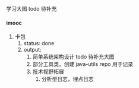 学习大图 todo 待补充 

#### imooc
1. 卡包
    1. status: done
    2. output:
        1. 简单系统架构设计
        todo 待补充大图
        2. 部分工具类，创建 java-utils repo 用于记录
        3. 技术视野拓展
            1. 分析型日志，埋点日志
